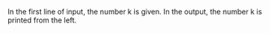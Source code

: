 In the first line of input, the number k is given.
In the output, the number k is printed from the left.